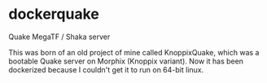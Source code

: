 # dockerquake
Quake MegaTF / Shaka server

This was born of an old project of mine called KnoppixQuake, which was a bootable Quake server on Morphix (Knoppix variant).
Now it has been dockerized because I couldn't get it to run on 64-bit linux.
